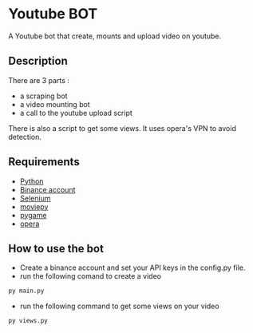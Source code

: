 # Youtube BOT 
A Youtube bot that create, mounts and upload video on youtube.


## Description

There are 3 parts : 

- a scraping bot
- a video mounting bot
- a call to the youtube upload script 
 
 There is also a script to get some views. It uses opera's VPN to avoid detection. 
 


## Requirements

- [Python](https://www.python.org/)
- [Binance account](https://accounts.binance.com/en/login) 
- [Selenium](https://selenium-python.readthedocs.io/) 
- [moviepy](https://zulko.github.io/moviepy/)
- [pygame](https://www.pygame.org/news) 
- [opera](https://www.opera.com/fr?utm_campaign=%2300%20-%20WW%20-%20Search%20-%20EN%20-%20Branded&gclid=Cj0KCQiAnuGNBhCPARIsACbnLzqS4SIXLuYW3B1xujwg-rHTvZ9zOpTkaBhmKchRLozBbxiIbJvAJT8aAsaKEALw_wcB)

## How to use the bot 

- Create a binance account and set your API keys in the config.py file.
- run the following comand to create a video
```sh
py main.py
```
- run the following command to get some views on your video 
```sh
py views.py
```


